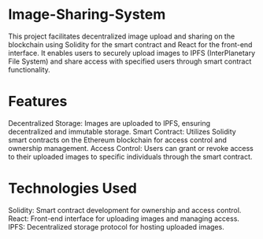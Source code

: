 # Image-Sharing-System
This project facilitates decentralized image upload and sharing on the blockchain using Solidity for the smart contract and React for the front-end interface. It enables users to securely upload images to IPFS (InterPlanetary File System) and share access with specified users through smart contract functionality.
# Features
Decentralized Storage: Images are uploaded to IPFS, ensuring decentralized and immutable storage.
Smart Contract: Utilizes Solidity smart contracts on the Ethereum blockchain for access control and ownership management.
Access Control: Users can grant or revoke access to their uploaded images to specific individuals through the smart contract.
# Technologies Used
Solidity: Smart contract development for ownership and access control.
React: Front-end interface for uploading images and managing access.
IPFS: Decentralized storage protocol for hosting uploaded images.
